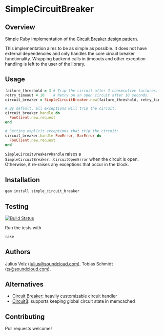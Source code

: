 # SimpleCircuitBreaker

## Overview

Simple Ruby implementation of the [Circuit Breaker design pattern][0].

This implementation aims to be as simple as possible. It does not have external
dependencies and only handles the core circuit breaker functionality. Wrapping
backend calls in timeouts and other exception handling is left to the user of
the library.

## Usage

```ruby
failure_threshold = 3 # Trip the circuit after 3 consecutive failures.
retry_timeout = 10    # Retry on an open circuit after 10 seconds.
circuit_breaker = SimpleCircuitBreaker.new(failure_threshold, retry_timeout)

# By default, all exceptions will trip the circuit.
circuit_breaker.handle do
  FooClient.new.request
end

# Setting explicit exceptions that trip the circuit:
circuit_breaker.handle FooError, BarError do
  FooClient.new.request
end
```

`SimpleCircuitBreaker#handle` raises a `SimpleCircuitBreaker::CircuitOpenError`
when the circuit is open. Otherwise, it re-raises any exceptions that occur in
the block.

## Installation

```bash
gem install simple_circuit_breaker
```

## Testing

[![Build Status](https://secure.travis-ci.org/soundcloud/simple_circuit_breaker.png)][1]

Run the tests with

```bash
rake
```

## Authors

Julius Volz (julius@soundcloud.com), Tobias Schmidt (ts@soundcloud.com).

## Alternatives

  * [Circuit Breaker][2]: heavily customizable circuit handler
  * [CircuitB][3]: supports keeping global circuit state in memcached

## Contributing

Pull requests welcome!

[0]: http://en.wikipedia.org/wiki/Circuit_breaker_design_pattern
[1]: http://travis-ci.org/soundcloud/simple_circuit_breaker
[2]: https://github.com/wsargent/circuit_breaker
[3]: https://github.com/alg/circuit_b
